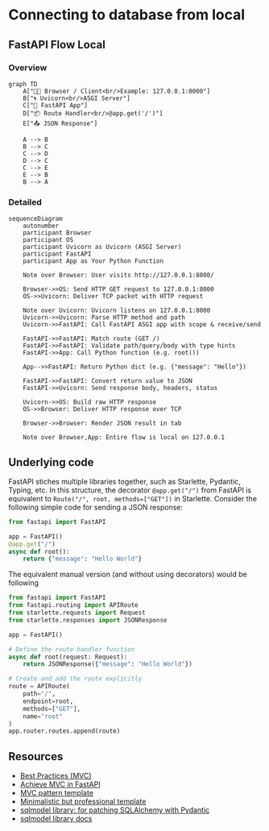 # Connecting to database from local

## FastAPI Flow Local
### Overview

```mermaid
graph TD
    A["🧑‍💻 Browser / Client<br/>Example: 127.0.0.1:8000"]
    B["🌀 Uvicorn<br/>ASGI Server"]
    C["🚀 FastAPI App"]
    D["📦 Route Handler<br/>@app.get('/')"]
    E["📤 JSON Response"]

    A --> B
    B --> C
    C --> D
    D --> C
    C --> E
    E --> B
    B --> A
```
### Detailed

```mermaid
sequenceDiagram
    autonumber
    participant Browser
    participant OS
    participant Uvicorn as Uvicorn (ASGI Server)
    participant FastAPI
    participant App as Your Python Function

    Note over Browser: User visits http://127.0.0.1:8000/

    Browser->>OS: Send HTTP GET request to 127.0.0.1:8000
    OS->>Uvicorn: Deliver TCP packet with HTTP request

    Note over Uvicorn: Uvicorn listens on 127.0.0.1:8000
    Uvicorn->>Uvicorn: Parse HTTP method and path
    Uvicorn->>FastAPI: Call FastAPI ASGI app with scope & receive/send

    FastAPI->>FastAPI: Match route (GET /)
    FastAPI->>FastAPI: Validate path/query/body with type hints
    FastAPI->>App: Call Python function (e.g. root())

    App-->>FastAPI: Return Python dict (e.g. {"message": "Hello"})

    FastAPI->>FastAPI: Convert return value to JSON
    FastAPI->>Uvicorn: Send response body, headers, status

    Uvicorn->>OS: Build raw HTTP response
    OS->>Browser: Deliver HTTP response over TCP

    Browser->>Browser: Render JSON result in tab

    Note over Browser,App: Entire flow is local on 127.0.0.1

```


## Underlying code

FastAPI stiches multiple libraries together, such as Starlette, Pydantic, Typing, etc.
In this structure, the decorator `@app.get("/")` from FastAPI is equivalent to `Route("/", root, methods=["GET"])` in Starlette.
Consider the following simple code for sending a JSON response:

```python
from fastapi import FastAPI

app = FastAPI()
@app.get("/")
async def root():
    return {"message": "Hello World"}
```

The equivalent manual version (and without using decorators) would be following

```python
from fastapi import FastAPI
from fastapi.routing import APIRoute
from starlette.requests import Request
from starlette.responses import JSONResponse

app = FastAPI()

# Define the route handler function
async def root(request: Request):
    return JSONResponse({"message": "Hello World"})

# Create and add the route explicitly
route = APIRoute(
    path="/",
    endpoint=root,
    methods=["GET"],
    name="root"
)
app.router.routes.append(route)
```

## Resources
- [Best Practices (MVC)](https://stackoverflow.com/questions/64943693/what-are-the-best-practices-for-structuring-a-fastapi-project)
- [Achieve MVC in FastAPI](https://verticalserve.medium.com/building-a-python-fastapi-crud-api-with-mvc-structure-13ec7636d8f2)
- [MVC pattern template](https://github.com/iam-abbas/FastAPI-Production-Boilerplate)
- [Minimalistic but professional template](https://github.com/luchog01/minimalistic-fastapi-template)
- [sqlmodel library: for patching SQLAlchemy with Pydantic](https://github.com/fastapi/sqlmodel)
- [sqlmodel library docs](https://sqlmodel.tiangolo.com/)
